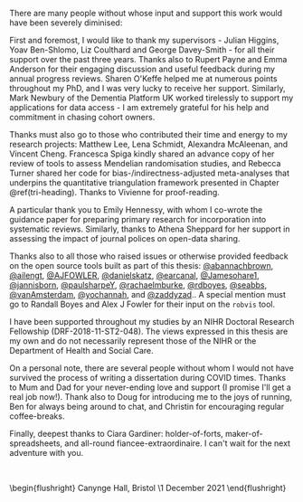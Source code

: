 <!-- do not edit by hand - make changes to _acknowledgements.Rmd instead -->

<!-- TODO CHECK ALL NAME SPELLINGS -->

There are many people without whose input and support this work would have been severely diminised: 

First and foremost, I would like to thank my supervisors - Julian Higgins, Yoav Ben-Shlomo, Liz Coulthard and George Davey-Smith - for all their support over the past three years. Thanks also to Rupert Payne and Emma Anderson for their engaging discussion and useful feedback during my annual progress reviews. Sharen O'Keffe helped me at numerous points throughout my PhD, and I was very lucky to receive her support. Similarly, Mark Newbury of the Dementia Platform UK worked tirelessly to support my applications for data access - I am extremely grateful for his help and commitment in chasing cohort owners.

Thanks must also go to those who contributed their time and energy to my research projects: Matthew Lee, Lena Schmidt, Alexandra McAleenan, and Vincent Cheng. Francesca Spiga kindly shared an advance copy of her review of tools to assess Mendelian randomisation studies, and Rebecca Turner shared her code for bias-/indirectness-adjusted meta-analyses that underpins the quantitative triangulation framework presented in Chapter \@ref(tri-heading). Thanks to Vivienne for proof-reading.

A particular thank you to Emily Hennessy, with whom I co-wrote the guidance paper for preparing primary research for incorporation into systematic reviews. Similarly, thanks to Athena Sheppard for her support in assessing the impact of journal polices on open-data sharing.

Thanks also to all those who raised issues or otherwise provided feedback on the open source tools built as part of this thesis:
[&#x0040;abannachbrown](https://github.com/abannachbrown), [&#x0040;ailengt](https://github.com/ailengt), [&#x0040;AJFOWLER](https://github.com/AJFOWLER), [&#x0040;danielskatz](https://github.com/danielskatz), [&#x0040;earcanal](https://github.com/earcanal), [&#x0040;Jamesohare1](https://github.com/Jamesohare1), [&#x0040;jannisborn](https://github.com/jannisborn), [&#x0040;paulsharpeY](https://github.com/paulsharpeY), [&#x0040;rachaelmburke](https://github.com/rachaelmburke), [&#x0040;rdboyes](https://github.com/rdboyes), [&#x0040;seabbs](https://github.com/seabbs), [&#x0040;vanAmsterdam](https://github.com/vanAmsterdam), [&#x0040;yochannah](https://github.com/yochannah), and [&#x0040;zaddyzad](https://github.com/zaddyzad).. A special mention must go to Randall Boyes and Alex J Fowler for their input on the `robvis` tool.

I have been supported throughout my studies by an NIHR Doctoral Research Fellowship (DRF-2018-11-ST2-048). The views expressed in this thesis are my own and do not necessarily represent those of the NIHR or the Department of Health and Social Care.

On a personal note, there are several people without whom I would not have survived the process of writing a dissertation during COVID times. Thanks to Mum and Dad for your never-ending love and support (I promise I'll get a real job now!). Thank also to Doug for introducing me to the joys of running, Ben for always being around to chat, and Christin for encouraging regular coffee-breaks. 

Finally, deepest thanks to Ciara Gardiner: holder-of-forts, maker-of-spreadsheets, and all-round fiancee-extraordinaire. I can't wait for the next adventure with you.

&nbsp;
&nbsp;
&nbsp;
&nbsp;
&nbsp;
&nbsp;
&nbsp;
&nbsp;

\begin{flushright}
Canynge Hall, Bristol \\1 December 2021
\end{flushright}
